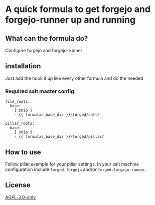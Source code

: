 # A quick formula to get forgejo and forgejo-runner up and running

## What can the formula do?

Configure forgejo and forgejo-runner

## installation

Just add the hook it up like every other formula and do the needed

### Required salt master config:

```
file_roots:
  base:
    [ snip ]
    - {{ formulas_base_dir }}/forged/salt/

pillar_roots:
  base:
    [ snip ]
    - {{ formulas_base_dir }}/forged/pillar/
```

## How to use

Follow pillar.example for your pillar settings.
In your salt machine configuration include `forged.forgejo` and/or
`forged.forgejo-runner`.

## License

[AGPL-3.0-only](https://spdx.org/licenses/AGPL-3.0-only.html)
